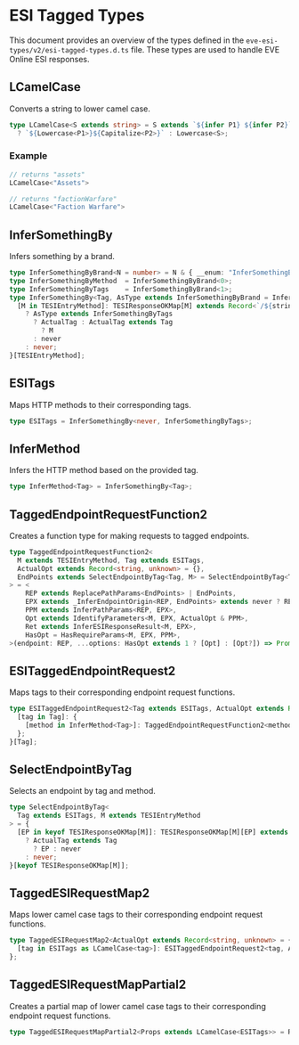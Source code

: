 # ESI Tagged Types

This document provides an overview of the types defined in the `eve-esi-types/v2/esi-tagged-types.d.ts` file. These types are used to handle EVE Online ESI responses.

## LCamelCase

Converts a string to lower camel case.

```typescript
type LCamelCase<S extends string> = S extends `${infer P1} ${infer P2}`
  ? `${Lowercase<P1>}${Capitalize<P2>}` : Lowercase<S>;
```

### Example

```typescript
// returns "assets"
LCamelCase<"Assets">

// returns "factionWarfare"
LCamelCase<"Faction Warfare">
```

## InferSomethingBy

Infers something by a brand.

```typescript
type InferSomethingByBrand<N = number> = N & { __enum: "InferSomethingBy" };
type InferSomethingByMethod  = InferSomethingByBrand<0>;
type InferSomethingByTags    = InferSomethingByBrand<1>;
type InferSomethingBy<Tag, AsType extends InferSomethingByBrand = InferSomethingByMethod> = {
  [M in TESIEntryMethod]: TESIResponseOKMap[M] extends Record<`/${string}/`, { tag: infer ActualTag }>
    ? AsType extends InferSomethingByTags
      ? ActualTag : ActualTag extends Tag
        ? M
      : never
    : never;
}[TESIEntryMethod];
```

## ESITags

Maps HTTP methods to their corresponding tags.

```typescript
type ESITags = InferSomethingBy<never, InferSomethingByTags>;
```

## InferMethod

Infers the HTTP method based on the provided tag.

```typescript
type InferMethod<Tag> = InferSomethingBy<Tag>;
```

## TaggedEndpointRequestFunction2

Creates a function type for making requests to tagged endpoints.

```typescript
type TaggedEndpointRequestFunction2<
  M extends TESIEntryMethod, Tag extends ESITags,
  ActualOpt extends Record<string, unknown> = {},
  EndPoints extends SelectEndpointByTag<Tag, M> = SelectEndpointByTag<Tag, M>,
> = <
    REP extends ReplacePathParams<EndPoints> | EndPoints,
    EPX extends _InferEndpointOrigin<REP, EndPoints> extends never ? REP: _InferEndpointOrigin<REP, EndPoints>,
    PPM extends InferPathParams<REP, EPX>,
    Opt extends IdentifyParameters<M, EPX, ActualOpt & PPM>,
    Ret extends InferESIResponseResult<M, EPX>,
    HasOpt = HasRequireParams<M, EPX, PPM>,
>(endpoint: REP, ...options: HasOpt extends 1 ? [Opt] : [Opt?]) => Promise<Ret>;
```

## ESITaggedEndpointRequest2

Maps tags to their corresponding endpoint request functions.

```typescript
type ESITaggedEndpointRequest2<Tag extends ESITags, ActualOpt extends Record<string, unknown> = {}> = {
  [tag in Tag]: {
    [method in InferMethod<Tag>]: TaggedEndpointRequestFunction2<method, tag, ActualOpt>;
  };
}[Tag];
```

## SelectEndpointByTag

Selects an endpoint by tag and method.

```typescript
type SelectEndpointByTag<
  Tag extends ESITags, M extends TESIEntryMethod
> = {
  [EP in keyof TESIResponseOKMap[M]]: TESIResponseOKMap[M][EP] extends { tag: infer ActualTag }
    ? ActualTag extends Tag
      ? EP : never
    : never;
}[keyof TESIResponseOKMap[M]];
```

## TaggedESIRequestMap2

Maps lower camel case tags to their corresponding endpoint request functions.

```typescript
type TaggedESIRequestMap2<ActualOpt extends Record<string, unknown> = {}> = {
  [tag in ESITags as LCamelCase<tag>]: ESITaggedEndpointRequest2<tag, ActualOpt>;
};
```

## TaggedESIRequestMapPartial2

Creates a partial map of lower camel case tags to their corresponding endpoint request functions.

```typescript
type TaggedESIRequestMapPartial2<Props extends LCamelCase<ESITags>> = RequireThese<Partial<TaggedESIRequestMap2>, Props>;
```
